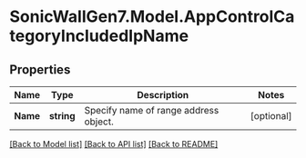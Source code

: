 # SonicWallGen7.Model.AppControlCategoryIncludedIpName

## Properties

Name | Type | Description | Notes
------------ | ------------- | ------------- | -------------
**Name** | **string** | Specify name of range address object. | [optional] 

[[Back to Model list]](../README.md#documentation-for-models) [[Back to API list]](../README.md#documentation-for-api-endpoints) [[Back to README]](../README.md)

